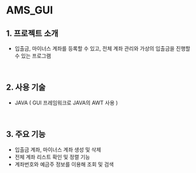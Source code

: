 # AMS_GUI



## 1. 프로젝트 소개

- 입출금, 마이너스 계좌를 등록할 수 있고, 전체 계좌 관리와 가상의 입출금을 진행할 수 있는 프로그램


<br>

## 2. 사용 기술

- JAVA  ( GUI 프레임워크로 JAVA의 AWT 사용 )

<br>

## 3. 주요 기능

- 입출금 계좌, 마이너스 계좌 생성 및 삭제
- 전체 계좌 리스트 확인 및 정렬 기능
- 계좌번호와 예금주 정보를 이용해 조회 및 검색


